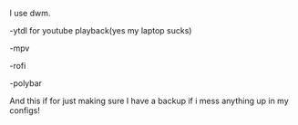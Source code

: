 I use dwm.
  
  -ytdl for youtube playback(yes my laptop sucks)
  
  -mpv
  
  -rofi
  
  -polybar


And this if for just making sure I have a backup if i mess anything up in my configs!
